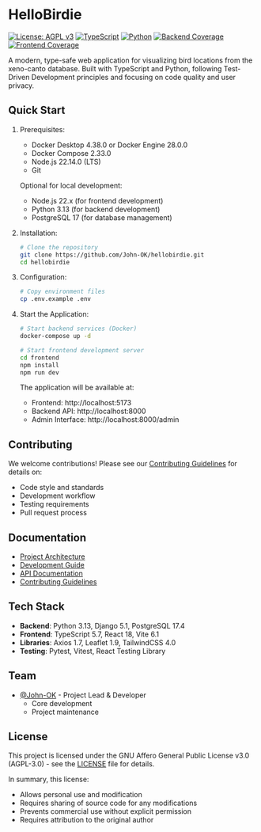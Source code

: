 # HelloBirdie

[![License: AGPL v3](https://img.shields.io/badge/License-AGPL%20v3-blue.svg)](https://www.gnu.org/licenses/agpl-3.0)
[![TypeScript](https://img.shields.io/badge/TypeScript-5.7-blue)](https://www.typescriptlang.org/)
[![Python](https://img.shields.io/badge/Python-3.13-blue)](https://www.python.org/)
[![Backend Coverage](https://img.shields.io/badge/backend_coverage-100%25-brightgreen.svg)](https://github.com/John-OK/hellobirdie/actions)
[![Frontend Coverage](https://img.shields.io/badge/frontend_coverage-100%25-brightgreen.svg)](https://github.com/John-OK/hellobirdie/actions)

A modern, type-safe web application for visualizing bird locations from the xeno-canto database. Built with TypeScript and Python, following Test-Driven Development principles and focusing on code quality and user privacy.

## Quick Start

1. Prerequisites:

   - Docker Desktop 4.38.0 or Docker Engine 28.0.0
   - Docker Compose 2.33.0
   - Node.js 22.14.0 (LTS)
   - Git

   Optional for local development:
   - Node.js 22.x (for frontend development)
   - Python 3.13 (for backend development)
   - PostgreSQL 17 (for database management)

2. Installation:

   ```bash
   # Clone the repository
   git clone https://github.com/John-OK/hellobirdie.git
   cd hellobirdie
   ```

3. Configuration:

   ```bash
   # Copy environment files
   cp .env.example .env
   ```

4. Start the Application:

   ```bash
   # Start backend services (Docker)
   docker-compose up -d

   # Start frontend development server
   cd frontend
   npm install
   npm run dev
   ```

   The application will be available at:
   - Frontend: http://localhost:5173
   - Backend API: http://localhost:8000
   - Admin Interface: http://localhost:8000/admin

## Contributing

We welcome contributions! Please see our [Contributing Guidelines](CONTRIBUTING.md) for details on:

- Code style and standards
- Development workflow
- Testing requirements
- Pull request process

## Documentation

- [Project Architecture](/docs/architecture/system-overview.md)
- [Development Guide](/docs/setup/development-environment.md)
- [API Documentation](/docs/api/endpoints.md)
- [Contributing Guidelines](CONTRIBUTING.md)

## Tech Stack

- **Backend**: Python 3.13, Django 5.1, PostgreSQL 17.4
- **Frontend**: TypeScript 5.7, React 18, Vite 6.1
- **Libraries**: Axios 1.7, Leaflet 1.9, TailwindCSS 4.0
- **Testing**: Pytest, Vitest, React Testing Library

## Team

- [@John-OK](https://github.com/John-OK) - Project Lead & Developer
  - Core development
  - Project maintenance

## License

This project is licensed under the GNU Affero General Public License v3.0 (AGPL-3.0) - see the [LICENSE](LICENSE) file for details.

In summary, this license:

- Allows personal use and modification
- Requires sharing of source code for any modifications
- Prevents commercial use without explicit permission
- Requires attribution to the original author

